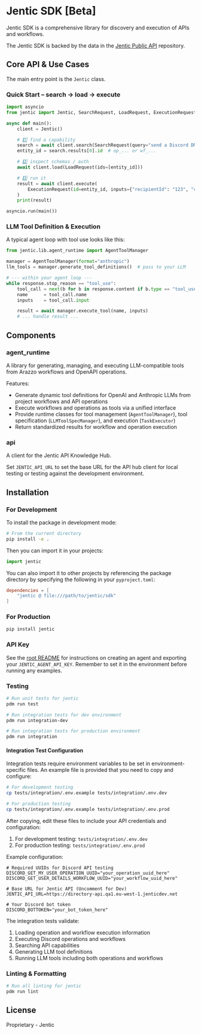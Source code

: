 # Jentic SDK [Beta]

Jentic SDK is a comprehensive library for discovery and execution of APIs and workflows.

The Jentic SDK is backed by the data in the [Jentic Public API](https://github.com/jentic/jentic-public-api) repository.

## Core API & Use Cases

The main entry point is the `Jentic` class.

### Quick Start – search → load → execute

```python
import asyncio
from jentic import Jentic, SearchRequest, LoadRequest, ExecutionRequest

async def main():
    client = Jentic()

    # 1️⃣ find a capability
    search = await client.search(SearchRequest(query="send a Discord DM"))
    entity_id = search.results[0].id  # op_... or wf_...

    # 2️⃣ inspect schemas / auth
    await client.load(LoadRequest(ids=[entity_id]))

    # 3️⃣ run it
    result = await client.execute(
        ExecutionRequest(id=entity_id, inputs={"recipientId": "123", "content": "Hello!"})
    )
    print(result)

asyncio.run(main())
```

### LLM Tool Definition & Execution

A typical agent loop with tool use looks like this:

```python
from jentic.lib.agent_runtime import AgentToolManager

manager = AgentToolManager(format="anthropic")
llm_tools = manager.generate_tool_definitions()  # pass to your LLM

# --- within your agent loop ---
while response.stop_reason == "tool_use":
    tool_call = next(b for b in response.content if b.type == "tool_use")
    name      = tool_call.name
    inputs    = tool_call.input

    result = await manager.execute_tool(name, inputs)
    # ... handle result ...
```

## Components

### agent_runtime

A library for generating, managing, and executing LLM-compatible tools from Arazzo workflows and OpenAPI operations.

Features:
- Generate dynamic tool definitions for OpenAI and Anthropic LLMs from project workflows and API operations
- Execute workflows and operations as tools via a unified interface
- Provide runtime classes for tool management (`AgentToolManager`), tool specification (`LLMToolSpecManager`), and execution (`TaskExecutor`)
- Return standardized results for workflow and operation execution

### api

A client for the Jentic API Knowledge Hub.

Set `JENTIC_API_URL` to set the base URL for the API hub client for local testing or testing against the development environment. 

## Installation

### For Development

To install the package in development mode:

```bash
# From the current directory
pip install -e .
```

Then you can import it in your projects:

```python
import jentic
```

You can also import it to other projects by referencing the package directory by specifying the following in your `pyproject.toml`:

```toml
dependencies = [
    "jentic @ file:///path/to/jentic/sdk"
]
```

### For Production

```bash
pip install jentic
```

### API Key

See the [root README](../README.md#2-obtain-your-agent-api-key) for instructions on creating an agent and exporting your `JENTIC_AGENT_API_KEY`. Remember to set it in the environment before running any examples.

### Testing

```bash
# Run unit tests for jentic
pdm run test

# Run integration tests for dev environment
pdm run integration-dev

# Run integration tests for production environment
pdm run integration
```

#### Integration Test Configuration

Integration tests require environment variables to be set in environment-specific files. An example file is provided that you need to copy and configure:

```bash
# For development testing
cp tests/integration/.env.example tests/integration/.env.dev

# For production testing
cp tests/integration/.env.example tests/integration/.env.prod
```

After copying, edit these files to include your API credentials and configuration:

1. For development testing: `tests/integration/.env.dev`
2. For production testing: `tests/integration/.env.prod`

Example configuration:

```
# Required UUIDs for Discord API testing
DISCORD_GET_MY_USER_OPERATION_UUID="your_operation_uuid_here"
DISCORD_GET_USER_DETAILS_WORKFLOW_UUID="your_workflow_uuid_here"

# Base URL for Jentic API (Uncomment for Dev)
JENTIC_API_URL=https://directory-api.qa1.eu-west-1.jenticdev.net

# Your Discord bot token
DISCORD_BOTTOKEN="your_bot_token_here"
```

The integration tests validate:
1. Loading operation and workflow execution information
2. Executing Discord operations and workflows
3. Searching API capabilities
4. Generating LLM tool definitions
5. Running LLM tools including both operations and workflows

### Linting & Formatting

```bash
# Run all linting for jentic
pdm run lint
```

## License

Proprietary - Jentic